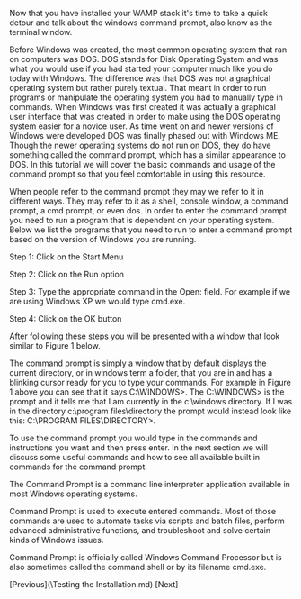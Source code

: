 Now that you have installed your WAMP stack it's time to take a quick detour and
talk about the windows command prompt, also know as the terminal window.

Before Windows was created, the most common operating system that ran on computers was DOS. DOS stands for Disk Operating System and was what you would use if you had started your computer much like you do today with Windows. The difference was that DOS was not a graphical operating system but rather purely textual. That meant in order to run programs or manipulate the operating system you had to manually type in commands. When Windows was first created it was actually a graphical user interface that was created in order to make using the DOS operating system easier for a novice user. As time went on and newer versions of Windows were developed DOS was finally phased out with Windows ME. Though the newer operating systems do not run on DOS, they do have something called the command prompt, which has a similar appearance to DOS. In this tutorial we will cover the basic commands and usage of the command prompt so that you feel comfortable in using this resource.

When people refer to the command prompt they may we refer to it in different ways. They may refer to it as a shell, console window, a command prompt, a cmd prompt, or even dos. In order to enter the command prompt you need to run a program that is dependent on your operating system. Below we list the programs that you need to run to enter a command prompt based on the version of Windows you are running.
 
Step 1: Click on the Start Menu

Step 2: Click on the Run option

Step 3: Type the appropriate command in the Open: field. For example if we are using Windows XP we would type cmd.exe.

Step 4: Click on the OK button

After following these steps you will be presented with a window that look similar to Figure 1 below.

The command prompt is simply a window that by default displays the current directory, or in windows term a folder, that you are in and has a blinking cursor ready for you to type your commands. For example in Figure 1 above you can see that it says C:\WINDOWS>. The C:\WINDOWS> is the prompt and it tells me that I am currently in the c:\windows directory. If I was in the directory c:\program files\directory the prompt would instead look like this: C:\PROGRAM FILES\DIRECTORY>.

To use the command prompt you would type in the commands and instructions you want and then press enter. In the next section we will discuss some useful commands and how to see all available built in commands for the command prompt.

The Command Prompt is a command line interpreter application available in most Windows operating systems.

Command Prompt is used to execute entered commands. Most of those commands are used to automate tasks via scripts and batch files, perform advanced administrative functions, and troubleshoot and solve certain kinds of Windows issues.

Command Prompt is officially called Windows Command Processor but is also sometimes called the command shell or by its filename cmd.exe.

[Previous](\Testing the Installation.md) [Next]

